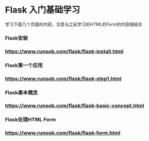 # Flask 入门基础学习

学习下面几个页面的内容，注意与之前学习的HTML的Form的内容相结合

### Flask安装

### https://www.runoob.com/flask/flask-install.html

### Flask第一个应用

### https://www.runoob.com/flask/flask-step1.html

### Flask基本概念

### https://www.runoob.com/flask/flask-basic-concept.html

### Flask处理HTML Form

### https://www.runoob.com/flask/flask-form.html
